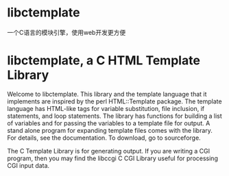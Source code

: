 # libctemplate
一个C语言的模块引擎，使用web开发更方便

libctemplate, a C HTML Template Library
==========================================

Welcome to libctemplate. This library and the template language that it implements are inspired by the perl HTML::Template package. The template language has HTML-like tags for variable substitution, file inclusion, if statements, and loop statements. The library has functions for building a list of variables and for passing the variables to a template file for output. A stand alone program for expanding template files comes with the library. For details, see the documentation. To download, go to sourceforge.

The C Template Library is for generating output. If you are writing a CGI program, then you may find the libccgi C CGI Library useful for processing CGI input data.
